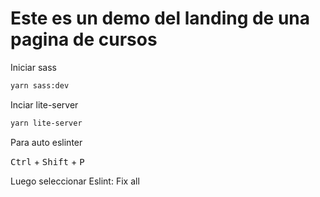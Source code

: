 # Este es un demo del landing de una pagina de cursos

Iniciar sass

```bash
yarn sass:dev
```

Inciar lite-server

```bash
yarn lite-server
```

Para auto eslinter

<kbd>Ctrl</kbd> + <kbd>Shift</kbd> + <kbd>P</kbd>

Luego seleccionar Eslint: Fix all

